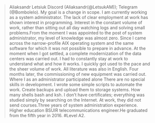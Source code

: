 >Aliaksandr Letsiuk
>Discord (Aliaksandr(@LetsukAM)); Telegram (@Bombolelo).
>My goal is a change in scope. I am currently working as a system administrator. The lack of clear employment at work has shown interest in programming. Interest in the constant volume of work, rather than sitting out all day watching logs and solving small problems.From the moment I was appointed to the post of system administrator, my level of knowledge was almost zero. Since I came across the narrow-profile AIX operating system and the same software for which it was not possible to prepare in advance. At the moment when I got settled, a complete modernization of the data centers was carried out. I had to constantly stay at work to understand what and how it works. I quickly got used to the pace and the sheer volume of work. All literature was also in English. Four months later, the commissioning of new equipment was carried out. Where I as an administrator participated alone
>There are no special skills in development. I wrote some simple scripts to automate the work. Create backups and upload them to storage systems. How many shells bash and ksh.
>I don’t have certificates; everything was studied simply by searching on the Internet. At work, they did not send courses.Three years of system administration experience.
>Higher education BSUIR telecommunications engineer.He graduated from the fifth year in 2016. 
#Level A2.


